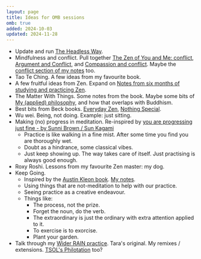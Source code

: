 ```yaml
---
layout: page
title: Ideas for OMB sessions
omb: true
added: 2024-10-03
updated: 2024-11-28
---
```


- Update and run [The Headless Way](/thinking/the-headless-way-session-for-one-mindful-breath/).
- Mindfulness and conflict. Pull together [The Zen of You and Me: conflict](/thinking/the-zen-of-you-and-me-conflict/), [Argument and Conflict](/thinking/argument-and-conflict/), and [Compassion and conflict](/thinking/compassion-and-conflict/). Maybe the [conflict section of my notes](/notes/#conflict) too.
- Tao Te Ching. A few ideas from my favourite book.
- A few fruitful ideas from Zen. Expand on [Notes from six months of studying and practicing Zen](/thinking/zen/notes-from-six-months-of-studying-and-practicing-zen/).
- The Matter With Things. Some notes from the book. Maybe some bits of [My (applied) philosophy](/thinking/my-applied-philosophy/), and how that overlaps with Buddhism.
- Best bits from Beck books. [Everyday Zen](/notes/zen/everyday%20zen%20-%20charlotte%20joko%20beck.jpg), [Nothing Special](/notes/zen/nothing%20special%20-%20charlotte%20joko%20beck.jpg).
- Wu wei. Being, not doing. Example: just sitting.
- Making (no) progress in meditation. Re-inspired by [you are progressing just fine - by Sunni Brown / Sun Kagami](https://nothingintheway.substack.com/p/you-are-progressing-just-fine)
    - Practice is like walking in a fine mist. After some time you find you are thoroughly wet.
    - Doubt as a hindrance, some classical vibes.
    - Just keep showing up. The way takes care of itself. Just practising is always good enough.
- Roxy Roshi. Lessons from my favourite Zen master: my dog.
- Keep Going.
    - Inspired by the [Austin Kleon book](https://austinkleon.com/keepgoing/). [My notes](https://stevebarnett.me/notes/process/keep%20going.jpg).
    - Using things that are not-meditation to help with our practice.
    - Seeing practice as a creative endeavour.
    - Things like:
        - The process, not the prize.
        - Forget the noun, do the verb.
        - The extraordinary is just the ordinary with extra attention applied to it.
        - To exercise is to exorcise.
        - Plant your garden.
- Talk through my [Wider RAIN practice](/thinking/wider-rain-practice/). Tara's original. My remixes / extensions. [TSOL's Philotation](/notes/philosophy/philosophical%20meditation.jpg) too?